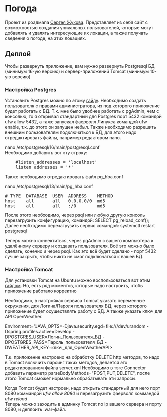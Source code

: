 <h1>Погода</h1>

<p>
  Проект из роадмапа <a href="https://zhukovsd.github.io/java-backend-learning-course/projects/weather-viewer/">Сергея Жукова</a>. 
  Представляет из себя сайт с возможностью создания уникальных пользователей, которые могут добавлять и удалять интересующие их локации, а также получать сведения о погоде, на этих локациях.
</p> 


<h2>Деплой</h2>

<p>
  Чтобы развернуть приложение, вам нужно развернуть Postgresql БД (минимум 16-ую версию) и сервер-приложений Tomcat (минимум 10-ую версию)
</p>


<h3>Настройка Postgres</h3>

<p>
  Установить Postgres можно по этому <a href="https://www.digitalocean.com/community/tutorials/how-to-install-postgresql-on-ubuntu-20-04-quickstart">гайду</a>. 
  Необходимо создать пользователя с правами администратора, из под которого приложение будет работать с БД. 
  Т.к. мне было удобнее работать с pgAdmin, чем с консолью, то я открывал стандартный для Postgres порт 5432 командой ufw allow 5432, а таже запускал фаерволл Линукса командой ufw enable, т.к. до этого он запущен небыл.
  Также необходимо разрешить внешним пользователям подключаться к БД, для этого надо отредактировать файлы, например редактором nano.<br/>
</p>

<p>
  nano /etc/postgresql/16/main/postgresql.conf<br/>
  Необходимо добавить вот эту строку:<br/>
<pre>
    #listen_addresses = 'localhost'
    listen_addresses = '*'
</pre>
</p>

<p>
  Также необходимо отредактировать файл pg_hba.conf
</p>

<p>
  nano /etc/postgresql/13/main/pg_hba.conf <br/>
<pre>
# TYPE  DATABASE  USER  ADDRESS    METHOD
host    all       all   0.0.0.0/0  md5
host    all       all   :/0        md5
</pre>
</p>

<p>
  После этого необходимо, через psql или любую другую консоль перезагрузить конфигурацию, командой: SELECT pg_reload_conf(); <br/>
  Далее необходимо перезагрузить сервис командой: systemctl restart postgresql 
</p>

<p>
  Теперь можно коннектиться, через pgAdmin с вашего компьютера к удалённому серверу и создавать пользователя. Всё это можно было сделать, конечно и через psql. 
  Как это всё будет сделано - порт 5432 лучше закрыть, чтобы никто не смог подключаться к вашей БД.
</p>

<h3>Настройка Tomcat</h3>

<p>
  Для установки Tomcat на Ubuntu можно воспользоваться вот этим <a href="https://www.digitalocean.com/community/tutorials/how-to-install-apache-tomcat-10-on-ubuntu-20-04">гайдом</a>. 
  Но, есть ряд моментов, которые надо настроить, чтобы приложение работало корректно
</p>

<p>
  Необходимо, в настройках сервиса Tomcat указать переменные окружения, для Логина/Пароля пользователя БД, через которого приложение будет осуществлять работу с БД. А также указать ключ для API OpenWeather.
</p>

<p>
  Environment="JAVA_OPTS=-Djava.security.egd=file:///dev/urandom -Dspring.profiles.active=Develop -DPOSTGRES_USER=Логин_Пользователя_БД -DPOSTGRES_PASS=Пароль_пользователя_БД -DWEATHER_API_KEY=ключ_для_OpenWeatherAPI>
</p>

<p>
  Т.к. приложение настроено на обработку DELETE http методов, то надо в Tomact включить парсинг таких методов, делается это редактированием файла server.xml
  Необходимо в тэге Connector добавить параметр parseBodyMethods="POST,PUT,DELETE", после этого Tomcat сможет нормально обрабатывать эти запросы.
</p>

<p>
  Когда Tomcat будет настроен, надо открыть стандартный для него порт 8080 коммандой <i>ufw allow 8080</i> и перезагрузить фаерволл коммандой <i>ufw reload</i><br/>
  Теперь можно заходить в админку Tomcat по ip вашего сервера и порту 8080, и деплоить .war-файл. 
</p>
